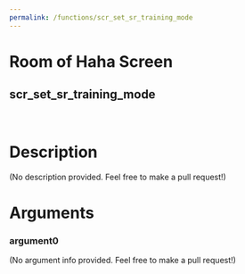 ```yaml
---
permalink: /functions/scr_set_sr_training_mode
---
```

# Room of Haha Screen  
## scr_set_sr_training_mode  
&nbsp;  
# Description  
(No description provided. Feel free to make a pull request!) 
&nbsp;  
# Arguments
### argument0
(No argument info provided. Feel free to make a pull request!)
&nbsp;  


